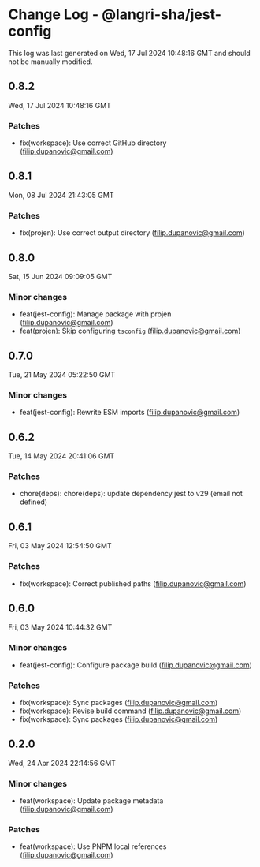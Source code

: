 # Change Log - @langri-sha/jest-config

This log was last generated on Wed, 17 Jul 2024 10:48:16 GMT and should not be manually modified.

<!-- Start content -->

## 0.8.2

Wed, 17 Jul 2024 10:48:16 GMT

### Patches

- fix(workspace): Use correct GitHub directory (filip.dupanovic@gmail.com)

## 0.8.1

Mon, 08 Jul 2024 21:43:05 GMT

### Patches

- fix(projen): Use correct output directory (filip.dupanovic@gmail.com)

## 0.8.0

Sat, 15 Jun 2024 09:09:05 GMT

### Minor changes

- feat(jest-config): Manage package with projen (filip.dupanovic@gmail.com)
- feat(projen): Skip configuring `tsconfig` (filip.dupanovic@gmail.com)

## 0.7.0

Tue, 21 May 2024 05:22:50 GMT

### Minor changes

- feat(jest-config): Rewrite ESM imports (filip.dupanovic@gmail.com)

## 0.6.2

Tue, 14 May 2024 20:41:06 GMT

### Patches

- chore(deps): chore(deps): update dependency jest to v29 (email not defined)

## 0.6.1

Fri, 03 May 2024 12:54:50 GMT

### Patches

- fix(workspace): Correct published paths (filip.dupanovic@gmail.com)

## 0.6.0

Fri, 03 May 2024 10:44:32 GMT

### Minor changes

- feat(jest-config): Configure package build (filip.dupanovic@gmail.com)

### Patches

- fix(workspace): Sync packages (filip.dupanovic@gmail.com)
- fix(workspace): Revise build command (filip.dupanovic@gmail.com)
- fix(workspace): Sync packages (filip.dupanovic@gmail.com)

## 0.2.0

Wed, 24 Apr 2024 22:14:56 GMT

### Minor changes

- feat(workspace): Update package metadata (filip.dupanovic@gmail.com)

### Patches

- feat(workspace): Use PNPM local references (filip.dupanovic@gmail.com)
